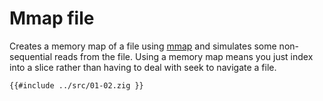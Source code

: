 # Mmap file

Creates a memory map of a file using [mmap](https://man7.org/linux/man-pages/man2/mmap.2.html) and simulates some non-sequential reads from the file. Using a memory map means you just index into a slice rather than having to deal with seek to navigate a file.

```zig
{{#include ../src/01-02.zig }}
```
